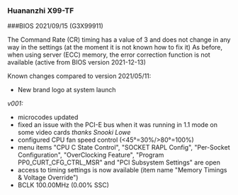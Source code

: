 ### Huananzhi X99-TF
###BIOS 2021/09/15 (G3X99911)

The Command Rate (CR) timing has a value of 3 and does not change in any way in the settings (at the moment it is not known how to fix it)
As before, when using server (ECC) memory, the error correction function is not available (active from BIOS version 2021-12-13)

Known changes compared to version 2021/05/11:

+ New brand logo at system launch

*v001:*
* microcodes updated
* fixed an issue with the PCI-E bus when it was running in 1.1 mode on some video cards *thanks Snooki Lowe*
* configured CPU fan speed control (<45°=30%/>80°=100%)
* menu items "CPU C State Control", "SOCKET RAPL Config", "Per-Socket Configuration", "OverClocking Feature", "Program PP0_CURT_CFG_CTRL_MSR" and "PCI Subsystem Settings" are open
* access to timing settings is now available (item name "Memory Timings & Voltage Override")
* BCLK 100.00MHz (0.00% SSC)